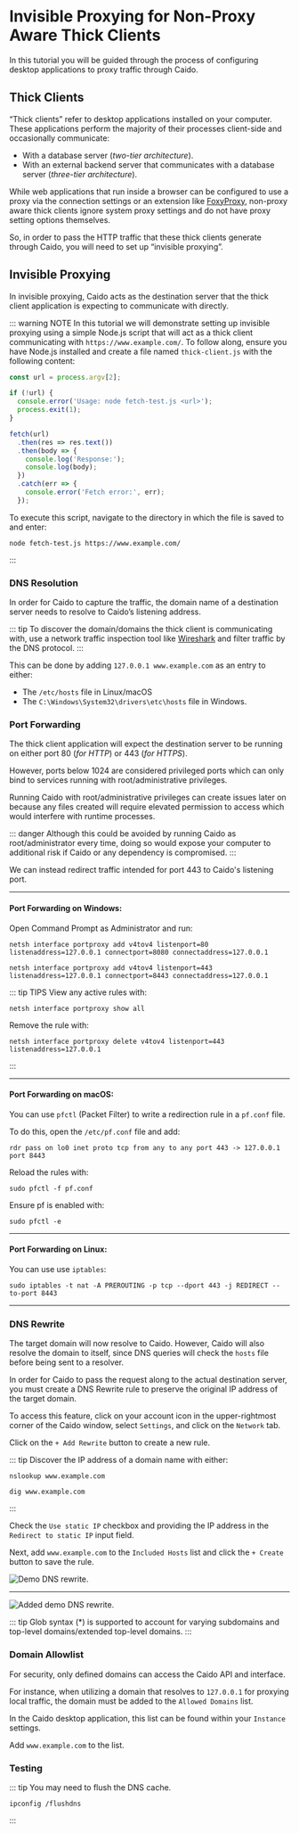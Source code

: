 # Invisible Proxying for Non-Proxy Aware Thick Clients

In this tutorial you will be guided through the process of configuring desktop applications to proxy traffic through Caido.

## Thick Clients

“Thick clients” refer to desktop applications installed on your computer. These applications perform the majority of their processes client-side and occasionally communicate:

- With a database server (_two-tier architecture_).
- With an external backend server that communicates with a database server (_three-tier architecture_).

While web applications that run inside a browser can be configured to use a proxy via the connection settings or an extension like [FoxyProxy](https://getfoxyproxy.org/), non-proxy aware thick clients ignore system proxy settings and do not have proxy setting options themselves.

So, in order to pass the HTTP traffic that these thick clients generate through Caido, you will need to set up “invisible proxying”.

## Invisible Proxying

In invisible proxying, Caido acts as the destination server that the thick client application is expecting to communicate with directly.

::: warning NOTE
In this tutorial we will demonstrate setting up invisible proxying using a simple Node.js script that will act as a thick client communicating with `https://www.example.com/`. To follow along, ensure you have Node.js installed and create a file named `thick-client.js` with the following content:

``` js
const url = process.argv[2];

if (!url) {
  console.error('Usage: node fetch-test.js <url>');
  process.exit(1);
}

fetch(url)
  .then(res => res.text())
  .then(body => {
    console.log('Response:');
    console.log(body);
  })
  .catch(err => {
    console.error('Fetch error:', err);
  });
```

To execute this script, navigate to the directory in which the file is saved to and enter:

```
node fetch-test.js https://www.example.com/
```

:::

### DNS Resolution

In order for Caido to capture the traffic, the domain name of a destination server needs to resolve to Caido’s listening address.

::: tip
To discover the domain/domains the thick client is communicating with, use a network traffic inspection tool like [Wireshark](https://www.wireshark.org/) and filter traffic by the DNS protocol.
:::

This can be done by adding `127.0.0.1 www.example.com` as an entry to either:

- The `/etc/hosts` file in Linux/macOS
- The `C:\Windows\System32\drivers\etc\hosts` file in Windows.

### Port Forwarding

The thick client application will expect the destination server to be running on either port 80 (_for HTTP_) or 443 (_for HTTPS_).

However, ports below 1024 are considered privileged ports which can only bind to services running with root/administrative privileges.

Running Caido with root/administrative privileges can create issues later on because any files created will require elevated permission to access which would interfere with runtime processes.

::: danger
Although this could be avoided by running Caido as root/administrator every time, doing so would expose your computer to additional risk if Caido or any dependency is compromised.
:::

We can instead redirect traffic intended for port 443 to Caido's listening port.

---

#### Port Forwarding on Windows:

Open Command Prompt as Administrator and run:

```
netsh interface portproxy add v4tov4 listenport=80 listenaddress=127.0.0.1 connectport=8080 connectaddress=127.0.0.1
```

```
netsh interface portproxy add v4tov4 listenport=443 listenaddress=127.0.0.1 connectport=8443 connectaddress=127.0.0.1
```

::: tip TIPS
View any active rules with:

```
netsh interface portproxy show all
```

Remove the rule with:

```
netsh interface portproxy delete v4tov4 listenport=443 listenaddress=127.0.0.1
```

:::

---

#### Port Forwarding on macOS:

You can use `pfctl` (Packet Filter) to write a redirection rule in a `pf.conf` file.

To do this, open the `/etc/pf.conf` file and add:

```
rdr pass on lo0 inet proto tcp from any to any port 443 -> 127.0.0.1 port 8443
```

Reload the rules with:

```
sudo pfctl -f pf.conf
```

Ensure pf is enabled with:

```
sudo pfctl -e
```

---

#### Port Forwarding on Linux:

You can use use `iptables`:

```
sudo iptables -t nat -A PREROUTING -p tcp --dport 443 -j REDIRECT --to-port 8443
```

---

### DNS Rewrite

The target domain will now resolve to Caido. However, Caido will also resolve the domain to itself, since DNS queries will check the `hosts` file before being sent to a resolver.

In order for Caido to pass the request along to the actual destination server, you must create a DNS Rewrite rule to preserve the original IP address of the target domain.

To access this feature, click on your account icon in the upper-rightmost corner of the Caido window, select `Settings`, and click on the `Network` tab.

Click on the `+ Add Rewrite` button to create a new rule.

::: tip
Discover the IP address of a domain name with either:

```
nslookup www.example.com

dig www.example.com
```

:::

Check the `Use static IP` checkbox and providing the IP address in the `Redirect to static IP` input field.

Next, add `www.example.com` to the `Included Hosts` list and click the `+ Create` button to save the rule.

<img alt="Demo DNS rewrite." src="/_images/invisible_proxy_dns_rewrite.png" center/>

---

<img alt="Added demo DNS rewrite." src="/_images/listed_dns_rewrite.png" center/>

::: tip
Glob syntax (*) is supported to account for varying subdomains and top-level domains/extended top-level domains.
:::

### Domain Allowlist

For security, only defined domains can access the Caido API and interface.

For instance, when utilizing a domain that resolves to `127.0.0.1` for proxying local traffic, the domain must be added to the `Allowed Domains` list.

In the Caido desktop application, this list can be found within your `Instance` settings.

Add `www.example.com` to the list.

### Testing

::: tip
You may need to flush the DNS cache.

```
ipconfig /flushdns
```

:::
